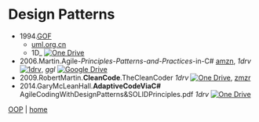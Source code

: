 # Design Patterns

+ 1994.[GOF](https://en.wikipedia.org/wiki/Design_Patterns)
    - [uml.org.cn](http://www.uml.org.cn/c%2B%2B/pdf/DesignPatterns.pdf) 
	- 1D_ [![One Drive](https://img.shields.io/badge/One-Drive-blue.svg)](https://onedrive.live.com/embed?cid=B3A4DB2490C51CCD&resid=B3A4DB2490C51CCD%21204872&authkey=AKfwgSPY2ruy_fE&em=2)
+ 2006.Martin.Agile-_Principles-Patterns-and-Practices_-in-C# 
[amzn](https://www.amazon.com/Software-Development-Principles-Patterns-Practices/dp/0135974445/ref=pd_sim_14_68?_encoding=UTF8&pd_rd_i=0135974445&pd_rd_r=7T6NVGV6TN7BKEPAGYFA&pd_rd_w=6auH8&pd_rd_wg=Fmfw0&psc=1&refRID=7T6NVGV6TN7BKEPAGYFA), 
_1drv_ [![1drv](https://img.shields.io/badge/One-Drive-blue.svg)](https://1drv.ms/b/s!As0cxZAk26SzjMBj27rFtllAXj94MA), 
_ggl_ [![Google Drive](https://img.shields.io/badge/Google-Drive-yellowgreen.svg)](https://drive.google.com/file/d/0B1MnZ9g9oqoGcHZJb1V0SE5MbUk/view)
+ 2009.RobertMartin.**CleanCode**.TheCleanCoder 
_1drv_ [![One Drive](https://img.shields.io/badge/One-Drive-blue.svg)](https://1drv.ms/b/s!As0cxZAk26SzjMBlBlVms2yt1BNEmw),
[zmzr](http://www.zamzar.com/downloadFile.php?uid=5ed5c155d37c9657b52057ef714ecbd8-e8ecc61e6b71891&targetID=2W6cmbYLK6PeQg8I_YVC7YF_Zl9Ha9CEEp&fileID=p1bdlodh7rjcjao1gh719at5hr4.pdf) 
+ 2014.GaryMcLeanHall.**AdaptiveCodeViaC#**
AgileCodingWithDesignPatterns&SOLIDPrinciples.pdf 
_1drv_ [![One Drive](https://img.shields.io/badge/One-Drive-blue.svg)](https://1drv.ms/b/s!As0cxZAk26SzjMBkKTmSTUTNMbHu2g)


[OOP](../OOP.md) | [home](../README.md)
